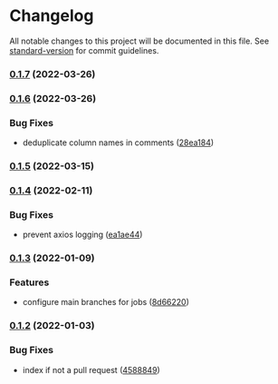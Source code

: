 # Changelog

All notable changes to this project will be documented in this file. See [standard-version](https://github.com/conventional-changelog/standard-version) for commit guidelines.

### [0.1.7](https://github.com/ectomigo/ectomigo/compare/v0.1.6...v0.1.7) (2022-03-26)

### [0.1.6](https://github.com/ectomigo/ectomigo/compare/v0.1.5...v0.1.6) (2022-03-26)


### Bug Fixes

* deduplicate column names in comments ([28ea184](https://github.com/ectomigo/ectomigo/commit/28ea1844d887af405924fa0bf5e58efaf21c1e88))

### [0.1.5](https://github.com/ectomigo/ectomigo/compare/v0.1.4...v0.1.5) (2022-03-15)

### [0.1.4](https://github.com/ectomigo/ectomigo/compare/v0.1.3...v0.1.4) (2022-02-11)


### Bug Fixes

* prevent axios logging ([ea1ae44](https://github.com/ectomigo/ectomigo/commit/ea1ae44b2f67a8682fc135e563b57f6f2e1cfcdc))

### [0.1.3](https://github.com/ectomigo/ectomigo/compare/v0.1.2...v0.1.3) (2022-01-09)


### Features

* configure main branches for jobs ([8d66220](https://github.com/ectomigo/ectomigo/commit/8d6622096e00e0a511176e9877c3d5911ade3070))

### [0.1.2](https://github.com/ectomigo/ectomigo/compare/v0.1.1...v0.1.2) (2022-01-03)


### Bug Fixes

* index if not a pull request ([4588849](https://github.com/ectomigo/ectomigo/commit/4588849c25a172d14620253864f001c397289cea))
